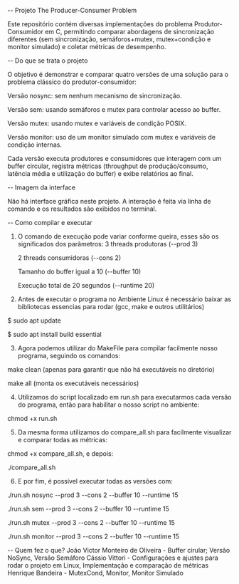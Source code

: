 -- Projeto The Producer-Consumer Problem

Este repositório contém diversas implementações do problema Produtor-Consumidor em C, permitindo comparar abordagens de sincronização diferentes (sem sincronização, semáforos+mutex, mutex+condição e monitor simulado) e coletar métricas de desempenho.

-- Do que se trata o projeto

O objetivo é demonstrar e comparar quatro versões de uma solução para o problema clássico do produtor-consumidor:

Versão nosync: sem nenhum mecanismo de sincronização.

Versão sem: usando semáforos e mutex para controlar acesso ao buffer.

Versão mutex: usando mutex e variáveis de condição POSIX.

Versão monitor: uso de um monitor simulado com mutex e variáveis de condição internas.

Cada versão executa produtores e consumidores que interagem com um buffer circular, registra métricas (throughput de produção/consumo, latência média e utilização do buffer) e exibe relatórios ao final.

-- Imagem da interface

Não há interface gráfica neste projeto. A interação é feita via linha de comando e os resultados são exibidos no terminal.

-- Como compilar e executar

1. O comando de execução pode variar conforme queira, esses são os significados dos parâmetros:
    3 threads produtoras (--prod 3)

    2 threads consumidoras (--cons 2)

    Tamanho do buffer igual a 10 (--buffer 10)

    Execução total de 20 segundos (--runtime 20)

2. Antes de executar o programa no Ambiente Linux é necessário baixar as bibliotecas essencias para rodar (gcc, make e outros utilitários) 

$ sudo apt update 

$ sudo apt install build essential

3. Agora podemos utilizar do MakeFile para compilar facilmente nosso programa, seguindo os comandos:

make clean (apenas para garantir que não há executáveis no diretório)

make all (monta os executáveis necessários)

4. Utilizamos do script localizado em run.sh para executarmos cada versão do programa, então para habilitar o nosso script no ambiente:

chmod +x run.sh

5. Da mesma forma utilizamos do compare_all.sh para facilmente visualizar e comparar todas as métricas:

chmod +x compare_all.sh, e depois:

./compare_all.sh

6. E por fim, é possível executar todas as versões com:
   
./run.sh nosync --prod 3 --cons 2 --buffer 10 --runtime 15

./run.sh sem     --prod 3 --cons 2 --buffer 10 --runtime 15

./run.sh mutex   --prod 3 --cons 2 --buffer 10 --runtime 15

./run.sh monitor --prod 3 --cons 2 --buffer 10 --runtime 15


-- Quem fez o que?
João Victor Monteiro de Oliveira - Buffer cirular; Versão NoSync, Versão Semáforo
Cássio Vittori - Configurações e ajustes para rodar o projeto em Linux, Implementação e comparação de métricas
Henrique Bandeira - MutexCond, Monitor, Monitor Simulado
